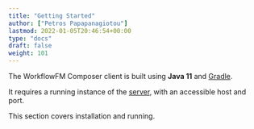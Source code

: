 ```yaml
---
title: "Getting Started"
author: ["Petros Papapanagiotou"]
lastmod: 2022-01-05T20:46:54+00:00
type: "docs"
draft: false
weight: 101
---
```


The WorkflowFM Composer client is built using **Java 11** and [Gradle](https://gradle.org/).

It requires a running instance of the [server](../../server), with an accessible host and port.

This section covers installation and running.